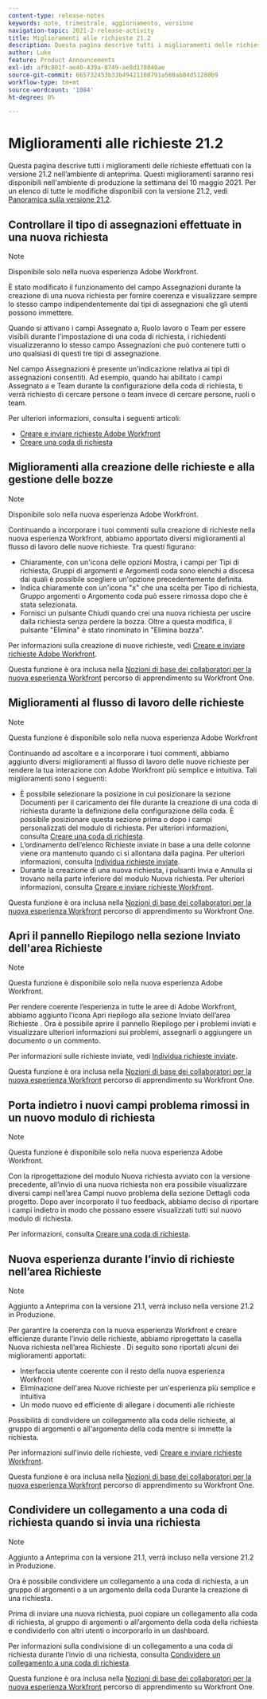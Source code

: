 ```yaml
---
content-type: release-notes
keywords: note, trimestrale, aggiornamento, versione
navigation-topic: 2021-2-release-activity
title: Miglioramenti alle richieste 21.2
description: Questa pagina descrive tutti i miglioramenti delle richieste effettuati con la versione 21.2 nell’ambiente di anteprima. Questi miglioramenti saranno resi disponibili nell'ambiente di produzione la settimana del 10 maggio 2021. Per un elenco di tutte le modifiche disponibili con la versione 21.2, consulta Panoramica sulla versione 21.2.
author: Luke
feature: Product Announcements
exl-id: af9c801f-ae40-439a-8749-ae8d178040ae
source-git-commit: 665732453b33b49421108791a560ab84d51280b9
workflow-type: tm+mt
source-wordcount: '1084'
ht-degree: 0%

---
```


# Miglioramenti alle richieste 21.2

Questa pagina descrive tutti i miglioramenti delle richieste effettuati con la versione 21.2 nell’ambiente di anteprima. Questi miglioramenti saranno resi disponibili nell&#39;ambiente di produzione la settimana del 10 maggio 2021. Per un elenco di tutte le modifiche disponibili con la versione 21.2, vedi [Panoramica sulla versione 21.2](../../../product-announcements/product-releases/21.2-release-activity/21-2-release-overview.md).

## Controllare il tipo di assegnazioni effettuate in una nuova richiesta

>[!NOTE]
>
>Disponibile solo nella nuova esperienza Adobe Workfront.

È stato modificato il funzionamento del campo Assegnazioni durante la creazione di una nuova richiesta per fornire coerenza e visualizzare sempre lo stesso campo indipendentemente dai tipi di assegnazioni che gli utenti possono immettere.

Quando si attivano i campi Assegnato a, Ruolo lavoro o Team per essere visibili durante l&#39;impostazione di una coda di richiesta, i richiedenti visualizzeranno lo stesso campo Assegnazioni che può contenere tutti o uno qualsiasi di questi tre tipi di assegnazione.

Nel campo Assegnazioni è presente un&#39;indicazione relativa ai tipi di assegnazioni consentiti. Ad esempio, quando hai abilitato i campi Assegnato a e Team durante la configurazione della coda di richiesta, ti verrà richiesto di cercare persone o team invece di cercare persone, ruoli o team.

Per ulteriori informazioni, consulta i seguenti articoli:

* [Creare e inviare richieste Adobe Workfront](/help/quicksilver/manage-work/requests/create-requests/create-submit-requests.md)
* [Creare una coda di richiesta](../../../manage-work/requests/create-and-manage-request-queues/create-request-queue.md)

## Miglioramenti alla creazione delle richieste e alla gestione delle bozze

>[!NOTE]
>
>Disponibile solo nella nuova esperienza Adobe Workfront.

Continuando a incorporare i tuoi commenti sulla creazione di richieste nella nuova esperienza Workfront, abbiamo apportato diversi miglioramenti al flusso di lavoro delle nuove richieste. Tra questi figurano:

* Chiaramente, con un&#39;icona delle opzioni Mostra, i campi per Tipi di richiesta, Gruppi di argomenti e Argomenti coda sono elenchi a discesa dai quali è possibile scegliere un&#39;opzione precedentemente definita.
* Indica chiaramente con un&#39;icona &quot;x&quot; che una scelta per Tipo di richiesta, Gruppo argomenti o Argomento coda può essere rimossa dopo che è stata selezionata.
* Fornisci un pulsante Chiudi quando crei una nuova richiesta per uscire dalla richiesta senza perdere la bozza. Oltre a questa modifica, il pulsante &quot;Elimina&quot; è stato rinominato in &quot;Elimina bozza&quot;.

Per informazioni sulla creazione di nuove richieste, vedi [Creare e inviare richieste Adobe Workfront](/help/quicksilver/manage-work/requests/create-requests/create-submit-requests.md).

Questa funzione è ora inclusa nella [Nozioni di base dei collaboratori per la nuova esperienza Workfront](https://one.workfront.com/s/learningpath1/collaborator-fundamentals-for-the-new-workfront-experience-MCY5AMOQQTGFDVZB4ODS6TXCYE2A) percorso di apprendimento su Workfront One.

## Miglioramenti al flusso di lavoro delle richieste

>[!NOTE]
>
>Questa funzione è disponibile solo nella nuova esperienza Adobe Workfront

Continuando ad ascoltare e a incorporare i tuoi commenti, abbiamo aggiunto diversi miglioramenti al flusso di lavoro delle nuove richieste per rendere la tua interazione con Adobe Workfront più semplice e intuitiva. Tali miglioramenti sono i seguenti:

* È possibile selezionare la posizione in cui posizionare la sezione Documenti per il caricamento dei file durante la creazione di una coda di richiesta durante la definizione della configurazione della coda. È possibile posizionare questa sezione prima o dopo i campi personalizzati del modulo di richiesta. Per ulteriori informazioni, consulta [Creare una coda di richiesta](../../../manage-work/requests/create-and-manage-request-queues/create-request-queue.md).
* L’ordinamento dell’elenco Richieste inviate in base a una delle colonne viene ora mantenuto quando ci si allontana dalla pagina. Per ulteriori informazioni, consulta [Individua richieste inviate](../../../manage-work/requests/create-requests/locate-submitted-requests.md).
* Durante la creazione di una nuova richiesta, i pulsanti Invia e Annulla si trovano nella parte inferiore del modulo Nuova richiesta. Per ulteriori informazioni, consulta [Creare e inviare richieste Workfront](/help/quicksilver/manage-work/requests/create-requests/create-submit-requests.md).

Questa funzione è ora inclusa nella [Nozioni di base dei collaboratori per la nuova esperienza Workfront](https://one.workfront.com/s/learningpath1/collaborator-fundamentals-for-the-new-workfront-experience-MCY5AMOQQTGFDVZB4ODS6TXCYE2A) percorso di apprendimento su Workfront One.

## Apri il pannello Riepilogo nella sezione Inviato dell&#39;area Richieste

>[!NOTE]
>
>Questa funzione è disponibile solo nella nuova esperienza Adobe Workfront.

Per rendere coerente l’esperienza in tutte le aree di Adobe Workfront, abbiamo aggiunto l’icona Apri riepilogo alla sezione Inviato dell’area Richieste . Ora è possibile aprire il pannello Riepilogo per i problemi inviati e visualizzare ulteriori informazioni sui problemi, assegnarli o aggiungere un documento o un commento.

Per informazioni sulle richieste inviate, vedi [Individua richieste inviate](../../../manage-work/requests/create-requests/locate-submitted-requests.md).

Questa funzione è ora inclusa nella [Nozioni di base dei collaboratori per la nuova esperienza Workfront](https://one.workfront.com/s/learningpath1/collaborator-fundamentals-for-the-new-workfront-experience-MCY5AMOQQTGFDVZB4ODS6TXCYE2A) percorso di apprendimento su Workfront One.

## Porta indietro i nuovi campi problema rimossi in un nuovo modulo di richiesta

>[!NOTE]
>
>Questa funzione è disponibile solo nella nuova esperienza Adobe Workfront.

Con la riprogettazione del modulo Nuova richiesta avviato con la versione precedente, all’invio di una nuova richiesta non era possibile visualizzare diversi campi nell’area Campi nuovo problema della sezione Dettagli coda progetto. Dopo aver incorporato il tuo feedback, abbiamo deciso di riportare i campi indietro in modo che possano essere visualizzati tutti sul nuovo modulo di richiesta.

Per informazioni, consulta [Creare una coda di richiesta](../../../manage-work/requests/create-and-manage-request-queues/create-request-queue.md).

## Nuova esperienza durante l’invio di richieste nell’area Richieste

>[!NOTE]
>
>Aggiunto a Anteprima con la versione 21.1, verrà incluso nella versione 21.2 in Produzione.

Per garantire la coerenza con la nuova esperienza Workfront e creare efficienze durante l’invio delle richieste, abbiamo riprogettato la casella Nuova richiesta nell’area Richieste . Di seguito sono riportati alcuni dei miglioramenti apportati:

* Interfaccia utente coerente con il resto della nuova esperienza Workfront
* Eliminazione dell&#39;area Nuove richieste per un&#39;esperienza più semplice e intuitiva
* Un modo nuovo ed efficiente di allegare i documenti alle richieste

Possibilità di condividere un collegamento alla coda delle richieste, al gruppo di argomenti o all&#39;argomento della coda mentre si immette la richiesta.

Per informazioni sull&#39;invio delle richieste, vedi [Creare e inviare richieste Workfront](/help/quicksilver/manage-work/requests/create-requests/create-submit-requests.md).

Questa funzione è ora inclusa nella [Nozioni di base dei collaboratori per la nuova esperienza Workfront](https://one.workfront.com/s/learningpath1/collaborator-fundamentals-for-the-new-workfront-experience-MCY5AMOQQTGFDVZB4ODS6TXCYE2A) percorso di apprendimento su Workfront One.

## Condividere un collegamento a una coda di richiesta quando si invia una richiesta

>[!NOTE]
>
>Aggiunto a Anteprima con la versione 21.1, verrà incluso nella versione 21.2 in Produzione.

Ora è possibile condividere un collegamento a una coda di richiesta, a un gruppo di argomenti o a un argomento della coda Durante la creazione di una richiesta.

Prima di inviare una nuova richiesta, puoi copiare un collegamento alla coda di richiesta, al gruppo di argomenti o all’argomento della coda della richiesta e condividerlo con altri utenti o incorporarlo in un dashboard.

Per informazioni sulla condivisione di un collegamento a una coda di richiesta durante l’invio di una richiesta, consulta [Condividere un collegamento a una coda di richiesta](../../../manage-work/requests/create-requests/share-link-to-request-queue.md).

Questa funzione è ora inclusa nella [Nozioni di base dei collaboratori per la nuova esperienza Workfront](https://one.workfront.com/s/learningpath1/collaborator-fundamentals-for-the-new-workfront-experience-MCY5AMOQQTGFDVZB4ODS6TXCYE2A) percorso di apprendimento su Workfront One.
